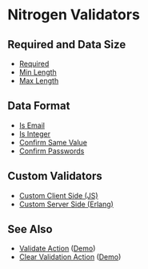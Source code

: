 
# Nitrogen Validators

## Required and Data Size
 *  [Required](is_required.md)
 *  [Min Length](min_length.md)
 *  [Max Length](max_length.md)

## Data Format
 *  [Is Email](is_email.md)
 *  [Is Integer](is_integer.md)
 *  [Confirm Same Value](confirm_same.md)
 *  [Confirm Passwords](confirm_password.md)

## Custom Validators
 *  [Custom Client Side (JS)](js_custom.md)
 *  [Custom Server Side (Erlang)](custom.md)

## See Also
 *  [Validate Action](validate.md) ([Demo](http://nitrogenproject.com/demos/validation))
 *  [Clear Validation Action](clear_validation.md) ([Demo](http://nitrogenproject.com/demos/clear_validation))
